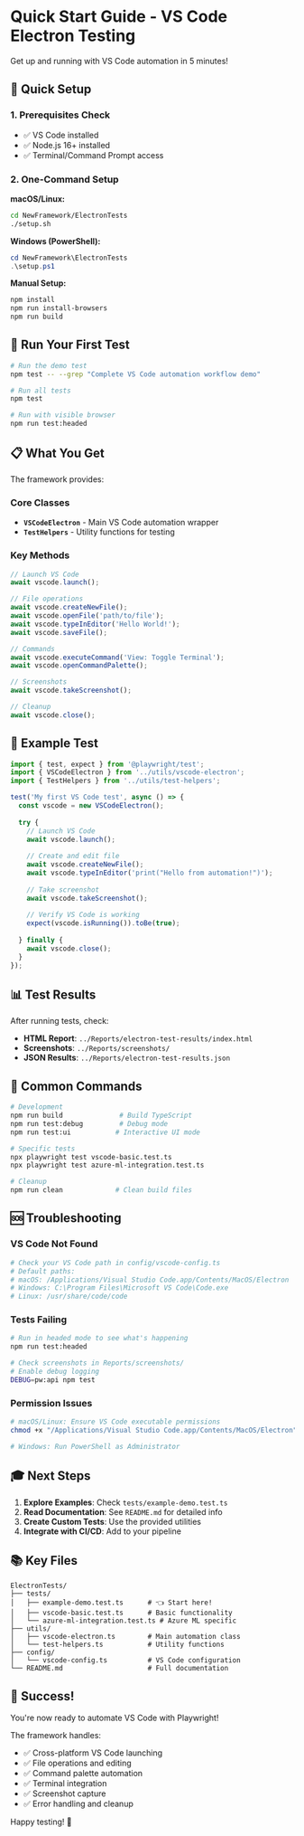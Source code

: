 # Quick Start Guide - VS Code Electron Testing

Get up and running with VS Code automation in 5 minutes!

## 🚀 Quick Setup

### 1. Prerequisites Check
- ✅ VS Code installed
- ✅ Node.js 16+ installed
- ✅ Terminal/Command Prompt access

### 2. One-Command Setup

**macOS/Linux:**
```bash
cd NewFramework/ElectronTests
./setup.sh
```

**Windows (PowerShell):**
```powershell
cd NewFramework\ElectronTests
.\setup.ps1
```

**Manual Setup:**
```bash
npm install
npm run install-browsers
npm run build
```

## 🧪 Run Your First Test

```bash
# Run the demo test
npm test -- --grep "Complete VS Code automation workflow demo"

# Run all tests
npm test

# Run with visible browser
npm run test:headed
```

## 📋 What You Get

The framework provides:

### Core Classes
- **`VSCodeElectron`** - Main VS Code automation wrapper
- **`TestHelpers`** - Utility functions for testing

### Key Methods
```typescript
// Launch VS Code
await vscode.launch();

// File operations
await vscode.createNewFile();
await vscode.openFile('path/to/file');
await vscode.typeInEditor('Hello World!');
await vscode.saveFile();

// Commands
await vscode.executeCommand('View: Toggle Terminal');
await vscode.openCommandPalette();

// Screenshots
await vscode.takeScreenshot();

// Cleanup
await vscode.close();
```

## 🎯 Example Test

```typescript
import { test, expect } from '@playwright/test';
import { VSCodeElectron } from '../utils/vscode-electron';
import { TestHelpers } from '../utils/test-helpers';

test('My first VS Code test', async () => {
  const vscode = new VSCodeElectron();
  
  try {
    // Launch VS Code
    await vscode.launch();
    
    // Create and edit file
    await vscode.createNewFile();
    await vscode.typeInEditor('print("Hello from automation!")');
    
    // Take screenshot
    await vscode.takeScreenshot();
    
    // Verify VS Code is working
    expect(vscode.isRunning()).toBe(true);
    
  } finally {
    await vscode.close();
  }
});
```

## 📊 Test Results

After running tests, check:
- **HTML Report**: `../Reports/electron-test-results/index.html`
- **Screenshots**: `../Reports/screenshots/`
- **JSON Results**: `../Reports/electron-test-results.json`

## 🔧 Common Commands

```bash
# Development
npm run build              # Build TypeScript
npm run test:debug         # Debug mode
npm run test:ui           # Interactive UI mode

# Specific tests
npx playwright test vscode-basic.test.ts
npx playwright test azure-ml-integration.test.ts

# Cleanup
npm run clean             # Clean build files
```

## 🆘 Troubleshooting

### VS Code Not Found
```bash
# Check your VS Code path in config/vscode-config.ts
# Default paths:
# macOS: /Applications/Visual Studio Code.app/Contents/MacOS/Electron
# Windows: C:\Program Files\Microsoft VS Code\Code.exe
# Linux: /usr/share/code/code
```

### Tests Failing
```bash
# Run in headed mode to see what's happening
npm run test:headed

# Check screenshots in Reports/screenshots/
# Enable debug logging
DEBUG=pw:api npm test
```

### Permission Issues
```bash
# macOS/Linux: Ensure VS Code executable permissions
chmod +x "/Applications/Visual Studio Code.app/Contents/MacOS/Electron"

# Windows: Run PowerShell as Administrator
```

## 🎓 Next Steps

1. **Explore Examples**: Check `tests/example-demo.test.ts`
2. **Read Documentation**: See `README.md` for detailed info
3. **Create Custom Tests**: Use the provided utilities
4. **Integrate with CI/CD**: Add to your pipeline

## 📚 Key Files

```
ElectronTests/
├── tests/
│   ├── example-demo.test.ts      # 👈 Start here!
│   ├── vscode-basic.test.ts      # Basic functionality
│   └── azure-ml-integration.test.ts # Azure ML specific
├── utils/
│   ├── vscode-electron.ts        # Main automation class
│   └── test-helpers.ts           # Utility functions
├── config/
│   └── vscode-config.ts          # VS Code configuration
└── README.md                     # Full documentation
```

## 🎉 Success!

You're now ready to automate VS Code with Playwright! 

The framework handles:
- ✅ Cross-platform VS Code launching
- ✅ File operations and editing
- ✅ Command palette automation
- ✅ Terminal integration
- ✅ Screenshot capture
- ✅ Error handling and cleanup

Happy testing! 🚀